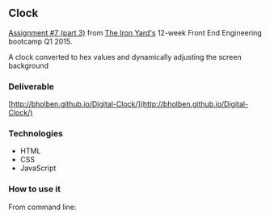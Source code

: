 
## Clock

[Assignment #7 (part 3)](https://github.com/tiy-atl-js-q1-2015/Assignments) from [The Iron Yard's](http://theironyard.com/locations/atlanta/) 12-week Front End Engineering bootcamp Q1 2015.  

A clock converted to hex values and dynamically adjusting the screen background  

### Deliverable
[http://bholben.github.io/Digital-Clock/](http://bholben.github.io/Digital-Clock/)  

### Technologies
  * HTML
  * CSS
  * JavaScript

### How to use it

From command line:  

